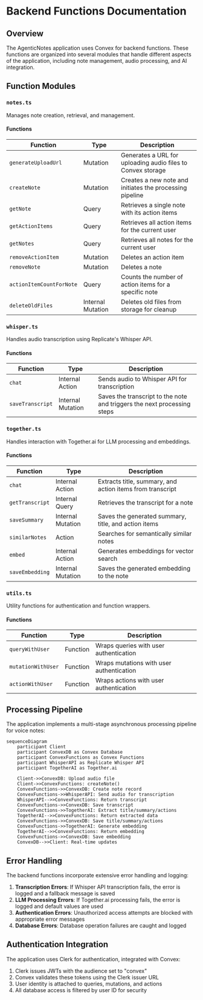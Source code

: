 # Backend Functions Documentation

## Overview

The AgenticNotes application uses Convex for backend functions. These functions are organized into several modules that handle different aspects of the application, including note management, audio processing, and AI integration.

## Function Modules

### `notes.ts`

Manages note creation, retrieval, and management.

#### Functions

| Function | Type | Description |
|----------|------|-------------|
| `generateUploadUrl` | Mutation | Generates a URL for uploading audio files to Convex storage |
| `createNote` | Mutation | Creates a new note and initiates the processing pipeline |
| `getNote` | Query | Retrieves a single note with its action items |
| `getActionItems` | Query | Retrieves all action items for the current user |
| `getNotes` | Query | Retrieves all notes for the current user |
| `removeActionItem` | Mutation | Deletes an action item |
| `removeNote` | Mutation | Deletes a note |
| `actionItemCountForNote` | Query | Counts the number of action items for a specific note |
| `deleteOldFiles` | Internal Mutation | Deletes old files from storage for cleanup |

### `whisper.ts`

Handles audio transcription using Replicate's Whisper API.

#### Functions

| Function | Type | Description |
|----------|------|-------------|
| `chat` | Internal Action | Sends audio to Whisper API for transcription |
| `saveTranscript` | Internal Mutation | Saves the transcript to the note and triggers the next processing steps |

### `together.ts`

Handles interaction with Together.ai for LLM processing and embeddings.

#### Functions

| Function | Type | Description |
|----------|------|-------------|
| `chat` | Internal Action | Extracts title, summary, and action items from transcript |
| `getTranscript` | Internal Query | Retrieves the transcript for a note |
| `saveSummary` | Internal Mutation | Saves the generated summary, title, and action items |
| `similarNotes` | Action | Searches for semantically similar notes |
| `embed` | Internal Action | Generates embeddings for vector search |
| `saveEmbedding` | Internal Mutation | Saves the generated embedding to the note |

### `utils.ts`

Utility functions for authentication and function wrappers.

#### Functions

| Function | Type | Description |
|----------|------|-------------|
| `queryWithUser` | Function | Wraps queries with user authentication |
| `mutationWithUser` | Function | Wraps mutations with user authentication |
| `actionWithUser` | Function | Wraps actions with user authentication |

## Processing Pipeline

The application implements a multi-stage asynchronous processing pipeline for voice notes:

```mermaid
sequenceDiagram
    participant Client
    participant ConvexDB as Convex Database
    participant ConvexFunctions as Convex Functions
    participant WhisperAPI as Replicate Whisper API
    participant TogetherAI as Together.ai

    Client->>ConvexDB: Upload audio file
    Client->>ConvexFunctions: createNote()
    ConvexFunctions->>ConvexDB: Create note record
    ConvexFunctions->>WhisperAPI: Send audio for transcription
    WhisperAPI-->>ConvexFunctions: Return transcript
    ConvexFunctions->>ConvexDB: Save transcript
    ConvexFunctions->>TogetherAI: Extract title/summary/actions
    TogetherAI-->>ConvexFunctions: Return extracted data
    ConvexFunctions->>ConvexDB: Save title/summary/actions
    ConvexFunctions->>TogetherAI: Generate embedding
    TogetherAI-->>ConvexFunctions: Return embedding
    ConvexFunctions->>ConvexDB: Save embedding
    ConvexDB-->>Client: Real-time updates
```

## Error Handling

The backend functions incorporate extensive error handling and logging:

1. **Transcription Errors**: If Whisper API transcription fails, the error is logged and a fallback message is saved
2. **LLM Processing Errors**: If Together.ai processing fails, the error is logged and default values are used
3. **Authentication Errors**: Unauthorized access attempts are blocked with appropriate error messages
4. **Database Errors**: Database operation failures are caught and logged

## Authentication Integration

The application uses Clerk for authentication, integrated with Convex:

1. Clerk issues JWTs with the audience set to "convex"
2. Convex validates these tokens using the Clerk issuer URL
3. User identity is attached to queries, mutations, and actions
4. All database access is filtered by user ID for security
